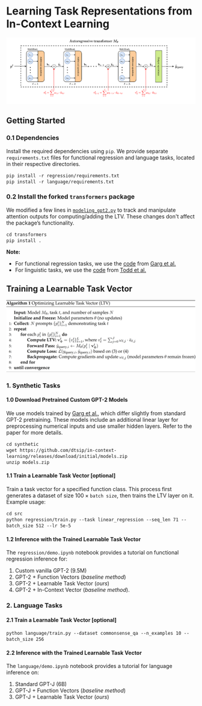 # Learning Task Representations from In-Context Learning

![Operations of LTV](figs/LTV.png "Operations of LTV")

## Getting Started

### 0.1 Dependencies
Install the required dependencies using ``pip``. We provide separate ``requirements.txt`` files for functional regression and language tasks, located in their respective directories.

```
pip install -r regression/requirements.txt
pip install -r language/requirements.txt
```

### 0.2 Install the forked ``transformers`` package 

We modified a few lines in [``modeling_gpt2.py``](https://github.com/huggingface/transformers/blob/main/src/transformers/models/gpt2/modeling_gpt2.py) to track and manipulate attention outputs for computing/adding the LTV. These changes don't affect the package’s functionality.
```
cd transformers
pip install .
```

**Note:** 
- For functional regression tasks, we use the [code](https://github.com/dtsip/in-context-learning) from [Garg et al.](https://arxiv.org/abs/2208.01066)
- For linguistic tasks, we use the [code](https://github.com/ericwtodd/function_vectors) from [Todd et al.](https://functions.baulab.info/)

## Training a Learnable Task Vector
![Operations of LTV](figs/algo.png "Operations of LTV")

### 1. Synthetic Tasks
#### 1.0 Download Pretrained Custom GPT-2 Models
We use models trained by [Garg et al.](https://arxiv.org/abs/2208.01066), which differ slightly from standard GPT-2 pretraining. These models include an additional linear layer for preprocessing numerical inputs and use smaller hidden layers. Refer to the paper for more details.

```
cd synthetic
wget https://github.com/dtsip/in-context-learning/releases/download/initial/models.zip
unzip models.zip
```

#### 1.1 Train a Learnable Task Vector [optional]
Train a task vector for a specified function class. This process first generates a dataset of size $100 \times \texttt{batch size}$, then trains the LTV layer on it. Example usage:
```
cd src
python regression/train.py --task linear_regression --seq_len 71 --batch_size 512 --lr 5e-5
```

#### 1.2 Inference with the Trained Learnable Task Vector
The ``regression/demo.ipynb`` notebook provides a tutorial on functional regression inference for:
1. Custom vanilla GPT-2 (9.5M)
2. GPT-2 + Function Vectors (_baseline method_)
3. GPT-2 + Learnable Task Vector (_ours_)
4. GPT-2 + In-Context Vector (_baseline method_).

### 2. Language Tasks
#### 2.1 Train a Learnable Task Vector [optional]
```
python language/train.py --dataset commonsense_qa --n_examples 10 --batch_size 256
```

#### 2.2 Inference with the Trained Learnable Task Vector
The ``language/demo.ipynb`` notebook provides a tutorial for language inference on:
1. Standard GPT-J (6B)
2. GPT-J + Function Vectors (_baseline method_)
3. GPT-J + Learnable Task Vector (_ours_)